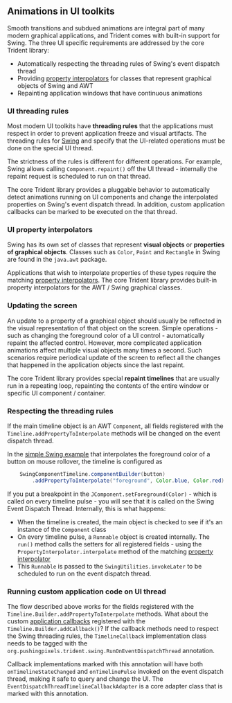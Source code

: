 ## Animations in UI toolkits
Smooth transitions and subdued animations are integral part of many modern graphical applications, and Trident comes with built-in support for Swing. The three UI specific requirements are addressed by the core Trident library:

* Automatically respecting the threading rules of Swing's event dispatch thread
* Providing [property interpolators](TimelineInterpolatingFields.md) for classes that represent graphical objects of Swing and AWT
* Repainting application windows that have continuous animations

### UI threading rules

Most modern UI toolkits have **threading rules** that the applications must respect in order to prevent application freeze and visual artifacts. The threading rules for [Swing](http://www.javaworld.com/javaworld/jw-08-2007/jw-08-swingthreading.html) and specify that the UI-related operations must be done on the special UI thread.

The strictness of the rules is different for different operations. For example, Swing allows calling `Component.repaint()` off the UI thread - internally the repaint request is scheduled to run on that thread.

The core Trident library provides a pluggable behavior to automatically detect animations running on UI components and change the interpolated properties on Swing's event dispatch thread. In addition, custom application callbacks can be marked to be executed on the that thread.

### UI property interpolators

Swing has its own set of classes that represent **visual objects** or **properties of graphical objects**. Classes such as `Color`, `Point` and `Rectangle` in Swing are found in the `java.awt` package.

Applications that wish to interpolate properties of these types require the matching [property interpolators](TimelineInterpolatingFields.md). The core Trident library provides built-in property interpolators for the AWT / Swing graphical classes.

### Updating the screen
An update to a property of a graphical object should usually be reflected in the visual representation of that object on the screen. Simple operations - such as changing the foreground color of a UI control - automatically repaint the affected control. However, more complicated application animations affect multiple visual objects many times a second. Such scenarios require periodical update of the screen to reflect all the changes that happened in the application objects since the last repaint.

The core Trident library provides special **repaint timelines** that are usually run in a repeating loop, repainting the contents of the entire window or specific UI component / container.

### Respecting the threading rules

If the main timeline object is an AWT `Component`, all fields registered with the `Timeline.addPropertyToInterpolate` methods will be changed on the event dispatch thread.

In the [simple Swing example](SimpleSwingExample.md) that interpolates the foreground color of a button on mouse rollover, the timeline is configured as

```java
	SwingComponentTimeline.componentBuilder(button)
	    .addPropertyToInterpolate("foreground", Color.blue, Color.red)
```

If you put a breakpoint in the `JComponent.setForeground(Color)` - which is called on every timeline pulse - you will see that it is called on the Swing Event Dispatch Thread. Internally, this is what happens:

* When the timeline is created, the main object is checked to see if it's an instance of the `Component` class
* On every timeline pulse, a `Runnable` object is created internally. The `run()` method calls the setters for all registered fields - using the `PropertyInterpolator.interpolate` method of the matching [property interpolator](PropertyInterpolatorPlugin.md)
* This `Runnable` is passed to the `SwingUtilities.invokeLater` to be scheduled to run on the event dispatch thread.

### Running custom application code on UI thread

The flow described above works for the fields registered with the `Timeline.Builder.addPropertyToInterpolate` methods. What about the custom [application callbacks](TimelineLifecycle.md) registered with the `Timeline.Builder.addCallback()`? If the callback methods need to respect the Swing threading rules, the `TimelineCallback` implementation class needs to be tagged with the `org.pushingpixels.trident.swing.RunOnEventDispatchThread` annotation.

Callback implementations marked with this annotation will have both `onTimelineStateChanged` and `onTimelinePulse` invoked on the event dispatch thread, making it safe to query and change the UI. The `EventDispatchThreadTimelineCallbackAdapter` is a core adapter class that is marked with this annotation.
